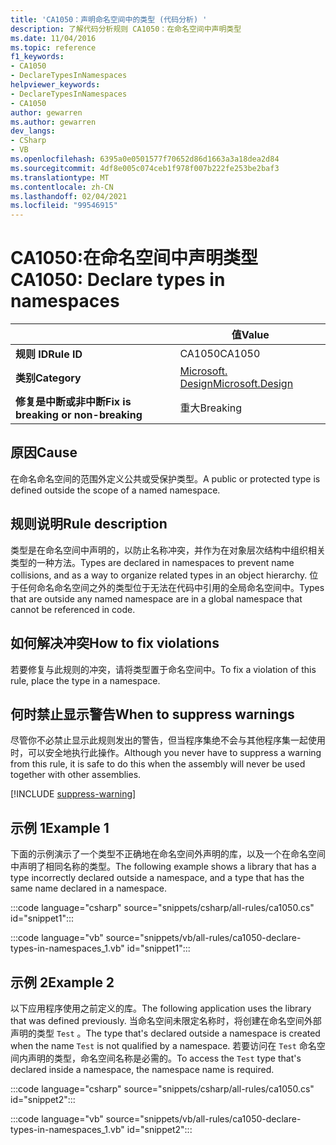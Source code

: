 ```yaml
---
title: 'CA1050：声明命名空间中的类型 (代码分析) '
description: 了解代码分析规则 CA1050：在命名空间中声明类型
ms.date: 11/04/2016
ms.topic: reference
f1_keywords:
- CA1050
- DeclareTypesInNamespaces
helpviewer_keywords:
- DeclareTypesInNamespaces
- CA1050
author: gewarren
ms.author: gewarren
dev_langs:
- CSharp
- VB
ms.openlocfilehash: 6395a0e0501577f70652d86d1663a3a18dea2d84
ms.sourcegitcommit: 4df8e005c074ceb1f978f007b222fe253be2baf3
ms.translationtype: MT
ms.contentlocale: zh-CN
ms.lasthandoff: 02/04/2021
ms.locfileid: "99546915"
---
```

# <a name="ca1050-declare-types-in-namespaces"></a><span data-ttu-id="4d02f-103">CA1050:在命名空间中声明类型</span><span class="sxs-lookup"><span data-stu-id="4d02f-103">CA1050: Declare types in namespaces</span></span>

| | <span data-ttu-id="4d02f-104">值</span><span class="sxs-lookup"><span data-stu-id="4d02f-104">Value</span></span> |
|-|-|
| <span data-ttu-id="4d02f-105">**规则 ID**</span><span class="sxs-lookup"><span data-stu-id="4d02f-105">**Rule ID**</span></span> |<span data-ttu-id="4d02f-106">CA1050</span><span class="sxs-lookup"><span data-stu-id="4d02f-106">CA1050</span></span>|
| <span data-ttu-id="4d02f-107">**类别**</span><span class="sxs-lookup"><span data-stu-id="4d02f-107">**Category**</span></span> |[<span data-ttu-id="4d02f-108">Microsoft. Design</span><span class="sxs-lookup"><span data-stu-id="4d02f-108">Microsoft.Design</span></span>](design-warnings.md)|
| <span data-ttu-id="4d02f-109">**修复是中断或非中断**</span><span class="sxs-lookup"><span data-stu-id="4d02f-109">**Fix is breaking or non-breaking**</span></span> |<span data-ttu-id="4d02f-110">重大</span><span class="sxs-lookup"><span data-stu-id="4d02f-110">Breaking</span></span>|

## <a name="cause"></a><span data-ttu-id="4d02f-111">原因</span><span class="sxs-lookup"><span data-stu-id="4d02f-111">Cause</span></span>

<span data-ttu-id="4d02f-112">在命名命名空间的范围外定义公共或受保护类型。</span><span class="sxs-lookup"><span data-stu-id="4d02f-112">A public or protected type is defined outside the scope of a named namespace.</span></span>

## <a name="rule-description"></a><span data-ttu-id="4d02f-113">规则说明</span><span class="sxs-lookup"><span data-stu-id="4d02f-113">Rule description</span></span>

<span data-ttu-id="4d02f-114">类型是在命名空间中声明的，以防止名称冲突，并作为在对象层次结构中组织相关类型的一种方法。</span><span class="sxs-lookup"><span data-stu-id="4d02f-114">Types are declared in namespaces to prevent name collisions, and as a way to organize related types in an object hierarchy.</span></span> <span data-ttu-id="4d02f-115">位于任何命名命名空间之外的类型位于无法在代码中引用的全局命名空间中。</span><span class="sxs-lookup"><span data-stu-id="4d02f-115">Types that are outside any named namespace are in a global namespace that cannot be referenced in code.</span></span>

## <a name="how-to-fix-violations"></a><span data-ttu-id="4d02f-116">如何解决冲突</span><span class="sxs-lookup"><span data-stu-id="4d02f-116">How to fix violations</span></span>

<span data-ttu-id="4d02f-117">若要修复与此规则的冲突，请将类型置于命名空间中。</span><span class="sxs-lookup"><span data-stu-id="4d02f-117">To fix a violation of this rule, place the type in a namespace.</span></span>

## <a name="when-to-suppress-warnings"></a><span data-ttu-id="4d02f-118">何时禁止显示警告</span><span class="sxs-lookup"><span data-stu-id="4d02f-118">When to suppress warnings</span></span>

<span data-ttu-id="4d02f-119">尽管你不必禁止显示此规则发出的警告，但当程序集绝不会与其他程序集一起使用时，可以安全地执行此操作。</span><span class="sxs-lookup"><span data-stu-id="4d02f-119">Although you never have to suppress a warning from this rule, it is safe to do this when the assembly will never be used together with other assemblies.</span></span>

[!INCLUDE [suppress-warning](../../../../includes/code-analysis/suppress-warning.md)]

## <a name="example-1"></a><span data-ttu-id="4d02f-120">示例 1</span><span class="sxs-lookup"><span data-stu-id="4d02f-120">Example 1</span></span>

<span data-ttu-id="4d02f-121">下面的示例演示了一个类型不正确地在命名空间外声明的库，以及一个在命名空间中声明了相同名称的类型。</span><span class="sxs-lookup"><span data-stu-id="4d02f-121">The following example shows a library that has a type incorrectly declared outside a namespace, and a type that has the same name declared in a namespace.</span></span>

:::code language="csharp" source="snippets/csharp/all-rules/ca1050.cs" id="snippet1":::

:::code language="vb" source="snippets/vb/all-rules/ca1050-declare-types-in-namespaces_1.vb" id="snippet1":::

## <a name="example-2"></a><span data-ttu-id="4d02f-122">示例 2</span><span class="sxs-lookup"><span data-stu-id="4d02f-122">Example 2</span></span>

<span data-ttu-id="4d02f-123">以下应用程序使用之前定义的库。</span><span class="sxs-lookup"><span data-stu-id="4d02f-123">The following application uses the library that was defined previously.</span></span> <span data-ttu-id="4d02f-124">当命名空间未限定名称时，将创建在命名空间外部声明的类型 `Test` 。</span><span class="sxs-lookup"><span data-stu-id="4d02f-124">The type that's declared outside a namespace is created when the name `Test` is not qualified by a namespace.</span></span> <span data-ttu-id="4d02f-125">若要访问在 `Test` 命名空间内声明的类型，命名空间名称是必需的。</span><span class="sxs-lookup"><span data-stu-id="4d02f-125">To access the `Test` type that's declared inside a namespace, the namespace name is required.</span></span>

:::code language="csharp" source="snippets/csharp/all-rules/ca1050.cs" id="snippet2":::

:::code language="vb" source="snippets/vb/all-rules/ca1050-declare-types-in-namespaces_1.vb" id="snippet2":::
